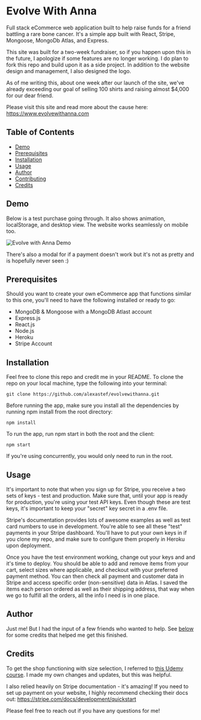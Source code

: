 # Evolve With Anna
Full stack eCommerce web application built to help raise funds for a friend battling a rare bone cancer. It's a simple app built with React, Stripe, Mongoose, MongoDb Atlas, and Express.

This site was built for a two-week fundraiser, so if you happen upon this in the future, I apologize if some features are no longer working. I do plan to fork this repo and build upon it as a side project. In addition to the website design and management, I also designed the logo.

As of me writing this, about one week after our launch of the site, we've already exceeding our goal of selling 100 shirts and raising almost $4,000 for our dear friend.

Please visit this site and read more about the cause here: https://www.evolvewithanna.com

## Table of Contents
- [Demo](#demo)
- [Prerequisites](#prerequisites)
- [Installation](#installation)
- [Usage](#usage)
- [Author](#author)
- [Contributing](#contributing)
- [Credits](#credits)

## Demo
Below is a test purchase going through. It also shows animation, localStorage, and desktop view. The website works seamlessly on mobile too.

![Evolve with Anna Demo](https://media.giphy.com/media/07jMkxJvthrXNqf0Ch/giphy.gif)

There's also a modal for if a payment doesn't work but it's not as pretty and is hopefully never seen :)

## Prerequisites
Should you want to create your own eCommerce app that functions similar to this one, you'll need to have the following installed or ready to go:
- MongoDB & Mongoose with a MongoDB Atlast account
- Express.js
- React.js
- Node.js
- Heroku
- Stripe Account

## Installation
Feel free to clone this repo and credit me in your README. To clone the repo on your local machine, type the following into your terminal:
```
git clone https://github.com/alexastef/evolvewithanna.git
```
Before running the app, make sure you install all the dependencies by running npm install from the root directory:
```
npm install
```
To run the app, run npm start in both the root and the client:
```
npm start
```
If you're using concurrently, you would only need to run in the root.


## Usage
It's important to note that when you sign up for Stripe, you receive a two sets of keys - test and production. Make sure that, until your app is ready for production, you're using your test API keys. Even though these are test keys, it's important to keep your "secret" key secret in a .env file.

Stripe's documentation provides lots of awesome examples as well as test card numbers to use in development. You're able to see all these "test" payments in your Stripe dashboard. You'll have to put your own keys in if you clone my repo, and make sure to configure them properly in Heroku upon deployment.

Once you have the test environment working, change out your keys and and it's time to deploy. You should be able to add and remove items from your cart, select sizes where applicable, and checkout with your preferred payment method. You can then check all payment and customer data in Stripe and access specific order (non-sensitive) data in Atlas. I saved the items each person ordered as well as their shipping address, that way when we go to fulfill all the orders, all the info I need is in one place.

## Author
Just me! But I had the input of a few friends who wanted to help. See [below](#credits) for some credits that helped me get this finished.

## Credits
To get the shop functioning with size selection, I referred to [this Udemy course](https://www.udemy.com/share/101AUqAEEcdF5UQXgH/). I made my own changes and updates, but this was helpful.

I also relied heavily on Stripe documentation - it's amazing! If you need to set up payment on your website, I highly recommend checking their docs out: https://stripe.com/docs/development/quickstart

Please feel free to reach out if you have any questions for me!
